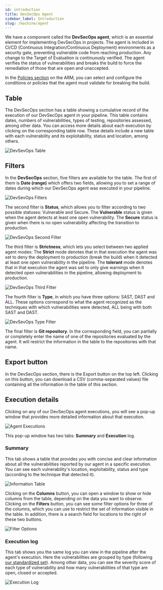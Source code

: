 ```yaml
---
id: introduction
title: DevSecOps Agent
sidebar_label: Introduction
slug: /machine/agent
---
```


We have a component called the
**DevSecOps agent**, which is an
essential element for implementing
DevSecOps in projects.
The agent is included in CI/CD (Continuous
Integration/Continuous Deployment)
environments as a security gate, preventing
vulnerable code from reaching production.
Any change to the Target of Evaluation is
continuously verified.
The agent verifies the status of
vulnerabilities and breaks the build to
force the remediation of those that are
open and unaccepted.

In the [Policies section](/machine/web/organization/policies)
on the ARM, you can select and configure
the conditions or policies that the agent
must validate for breaking the build.

## Table

The DevSecOps section has a table
showing a cumulative record of
the execution of our DevSecOps
agent in your pipeline.
This table contains dates,
numbers of vulnerabilities,
types of testing,
repositories assessed,
among other data.
You can access more details about
each execution by clicking on
the corresponding table row.
These details include a new
table with each vulnerability
and its exploitability,
status and location,
among others.

![DevSevOps Table](https://res.cloudinary.com/fluid-attacks/image/upload/v1650912288/docs/machine/agent/agent_devsecops_table.png)

## Filters

In the
**DevSecOps** section,
five filters are available
for the table.
The first of them is
**Date (range)** which
offers two fields,
allowing you to set a
range of dates during
which our DevSecOps agent
was executed in your pipeline.

![DevSevOps Filters](https://res.cloudinary.com/fluid-attacks/image/upload/v1650914016/docs/machine/agent/filters_date_range.png)

The second filter
is **Status**,
which allows you to filter
according to two possible
statuses: Vulnerable and Secure.
The **Vulnerable** status is
given when the agent detects
at least one open vulnerability.
The **Secure** status is given
when there is no open vulnerability
affecting the transition to production.

![DevSevOps Second Filter](https://res.cloudinary.com/fluid-attacks/image/upload/v1650914016/docs/machine/agent/filters_status.png)

The third filter
is **Strictness**,
which lets you select between
two applied agent modes: The
**Strict** mode denotes that
in that execution the agent
was set to deny the deployment
to production (break the build)
when it detected at least one
open vulnerability in the pipeline.
The **tolerant** mode denotes
that in that execution the
agent was set to only give
warnings when it detected
open vulnerabilities
in the pipeline,
allowing deployment to production.

![DevSevOps Third Filter](https://res.cloudinary.com/fluid-attacks/image/upload/v1650914016/docs/machine/agent/filters_strictness.png)

The fourth filter is
**Type**,
in which you have three
options: SAST,
DAST and ALL.
These options correspond
to what the agent recognized
as the techniques with which
vulnerabilities were detected,
ALL being with both SAST and DAST.

![DevSevOps Type Filter](https://res.cloudinary.com/fluid-attacks/image/upload/v1650914016/docs/machine/agent/filters_type.png)

The final filter is
**Git repository**.
In the corresponding field,
you can partially or
completely enter the name
of one of the repositories
evaluated by the agent.
It will restrict the
information in the table
to the repositories with
that name.

## Export button

In the DevSecOps section,
there is the Export button
on the top left.
Clicking on this button,
you can download a CSV
(comma-separated values)
file containing all the
information in the table
of this section.

## Execution details

Clicking on any of our
DevSecOps agent executions,
you will see a pop-up window
that provides more detailed
information about that execution.

![Agent Executions](https://res.cloudinary.com/fluid-attacks/image/upload/v1651011570/docs/machine/agent/exec_details_window.png)

This pop-up window has
two tabs: **Summary**
and **Execution** log.

### Summary

This tab shows a table
that provides you with
concise and clear information
about all the vulnerabilities
reported by our agent in
a specific execution.
You can see each
vulnerability's location,
exploitability,
status and type (according
to the technique that detected it).

![Information Table](https://res.cloudinary.com/fluid-attacks/image/upload/v1651011570/docs/machine/agent/exec_details_summary.png)

Clicking on the
**Columns** button,
you can open a window
to show or hide columns
from the table,
depending on the data
you want to observe.
Clicking on the
**Filters** button,
you can see some filter
options for three
of the columns,
which you can use to
restrict the set of
information visible
in the table.
In addition,
there is a search field
for locations to the right
of these two buttons.

![Filter Options](https://res.cloudinary.com/fluid-attacks/image/upload/v1651011570/docs/machine/agent/exec_details_columns.png)

### Execution log

This tab shows you the
same log you can view in
the pipeline after the
agent's execution.
Here the vulnerabilities
are grouped by type (following
[our standardized set](/criteria/vulnerabilities/)).
Among other data,
you can see the severity score
of each type of vulnerability
and how many vulnerabilities
of that type are open,
closed or accepted.

![Execution Log](https://res.cloudinary.com/fluid-attacks/image/upload/v1651011570/docs/machine/agent/exec_details_log.png)

